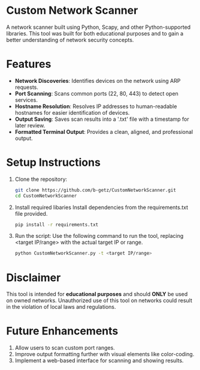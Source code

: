 # Custom Network Scanner
A network scanner built using Python, Scapy, and other Python-supported libraries. This tool was built for both educational
purposes and to gain a better understanding of network security concepts.

# Features
- **Network Discoveries**: Identifies devices on the network using ARP requests.
- **Port Scanning**: Scans common ports (22, 80, 443) to detect open services.
- **Hostname Resolution**: Resolves IP addresses to human-readable hostnames for easier identification of devices.
- **Output Saving**: Saves scan results into a '.txt' file with a timestamp for later review.
- **Formatted Terminal Output**: Provides a clean, aligned, and professional output.

# Setup Instructions

1. Clone the repository:
   ```bash
   git clone https://github.com/b-getz/CustomNetworkScanner.git
   cd CustomNetworkScanner
3. Install required libaries
   Install dependencies from the requirements.txt file provided.
   ```bash
   pip install -r requirements.txt
4. Run the script:
   Use the following command to run the tool, replacing <target IP/range> with the actual target IP or range.
   ```bash
   python CustomNetworkScanner.py -t <target IP/range>
   
# Disclaimer
This tool is intended for **educational purposes** and should **ONLY** be used on owned networks. Unauthorized use of this tool
on networks could result in the violation of local laws and regulations.

# Future Enhancements
1. Allow users to scan custom port ranges.
2. Improve output formatting further with visual elements like color-coding.
3. Implement a web-based interface for scanning and showing results.
